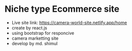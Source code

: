 # Niche type Ecommerce site
* Live site link: https://camera-world-site.netlify.app/home
* create by react.js
* using bootstrap for responcive
* camera marketting site
* develop by md. shimul


